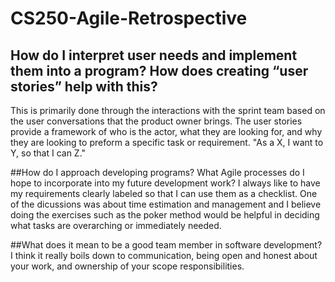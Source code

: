 # CS250-Agile-Retrospective

## How do I interpret user needs and implement them into a program? How does creating “user stories” help with this?
This is primarily done through the interactions with the sprint team based on the user conversations that the product owner brings. The user stories provide a framework of who is the actor, what they are looking for, and why they are looking to preform a specific task or requirement. "As a X, I want to Y, so that I can Z."

##How do I approach developing programs? What Agile processes do I hope to incorporate into my future development work?
I always like to have my requirements clearly labeled so that I can use them as a checklist. One of the dicussions was about time estimation and management and I believe doing the exercises such as the poker method would be helpful in deciding what tasks are overarching or immediately needed.

##What does it mean to be a good team member in software development?
I think it really boils down to communication, being open and honest about your work, and ownership of your scope responsibilities.
